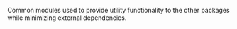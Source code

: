 Common modules used to provide utility functionality to the other packages while
minimizing external dependencies.